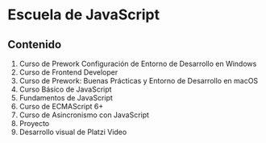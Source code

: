# Escuela de JavaScript

## Contenido

1) Curso de Prework Configuración de Entorno de Desarrollo en Windows
2) Curso de Frontend Developer
3) Curso de Prework: Buenas Prácticas y Entorno de Desarrollo en macOS
4) Curso Básico de JavaScript
5) Fundamentos de JavaScript
6) Curso de ECMAScript 6+
7) Curso de Asincronismo con JavaScript
8) Proyecto
9) Desarrollo visual de Platzi Video